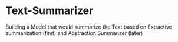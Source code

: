 # Text-Summarizer
Building a Model that would summarize the Text based on Extractive summarization (first) and Abstraction Summarizer (later)
